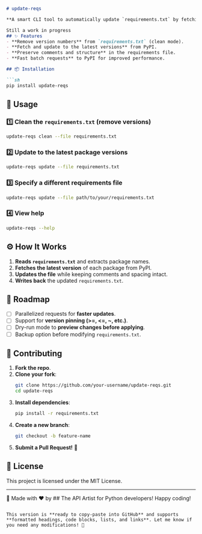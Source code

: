 ```md
# update-reqs 

**A smart CLI tool to automatically update `requirements.txt` by fetching the latest versions of outdated libraries from PyPI.**  

Still a work in progress
## ✨ Features  
- **Remove version numbers** from `requirements.txt` (clean mode).  
- **Fetch and update to the latest versions** from PyPI.  
- **Preserve comments and structure** in the requirements file.  
- **Fast batch requests** to PyPI for improved performance.  

## 📦 Installation  

```sh
pip install update-reqs
```

## 🚀 Usage  

### 1️⃣ **Clean the `requirements.txt` (remove versions)**  
```sh
update-reqs clean --file requirements.txt
```

### 2️⃣ **Update to the latest package versions**  
```sh
update-reqs update --file requirements.txt
```

### 3️⃣ **Specify a different requirements file**  
```sh
update-reqs update --file path/to/your/requirements.txt
```

### 4️⃣ **View help**  
```sh
update-reqs --help
```

## ⚙️ How It Works  
1. **Reads `requirements.txt`** and extracts package names.  
2. **Fetches the latest version** of each package from PyPI.  
3. **Updates the file** while keeping comments and spacing intact.  
4. **Writes back** the updated `requirements.txt`.  

## 🚀 Roadmap  
- [ ] Parallelized requests for **faster updates**.  
- [ ] Support for **version pinning (>=, <=, ~, etc.)**.  
- [ ] Dry-run mode to **preview changes before applying**.  
- [ ] Backup option before modifying `requirements.txt`.  

## 🤝 Contributing  
1. **Fork the repo**.  
2. **Clone your fork**:  
   ```sh
   git clone https://github.com/your-username/update-reqs.git
   cd update-reqs
   ```  
3. **Install dependencies**:  
   ```sh
   pip install -r requirements.txt
   ```  
4. **Create a new branch**:  
   ```sh
   git checkout -b feature-name
   ```  
5. **Submit a Pull Request!** 🚀  

## 📜 License  
This project is licensed under the MIT License.  

---
🔹 Made with ❤️ by ## The API Artist for Python developers! Happy coding!
```

This version is **ready to copy-paste into GitHub** and supports **formatted headings, code blocks, lists, and links**. Let me know if you need any modifications! 🚀
